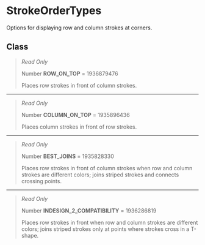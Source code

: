 # StrokeOrderTypes
Options for displaying row and column strokes at corners.

## Class
> *Read Only* 
> 
> Number **ROW_ON_TOP** = 1936879476
> 
> Places row strokes in front of column strokes.
*** 
> *Read Only* 
> 
> Number **COLUMN_ON_TOP** = 1935896436
> 
> Places column strokes in front of row strokes.
*** 
> *Read Only* 
> 
> Number **BEST_JOINS** = 1935828330
> 
> Places row strokes in front of column strokes when row and column strokes are different colors; joins striped strokes and connects crossing points.
*** 
> *Read Only* 
> 
> Number **INDESIGN_2_COMPATIBILITY** = 1936286819
> 
> Places row strokes in front when row and column strokes are different colors; joins striped strokes only at points where strokes cross in a T-shape.

